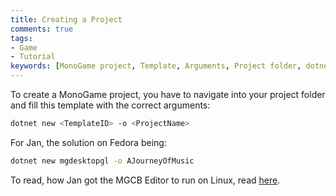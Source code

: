```yaml
---
title: Creating a Project
comments: true
tags: 
- Game
- Tutorial
keywords: [MonoGame project, Template, Arguments, Project folder, dotnet new command, TemplateID, Project name, Fedora, mgdesktopgl, AJourneyOfMusic, MGCB Editor, Linux, Getting MGCB Editor to work on Linux, Linux development, Game development on Linux, Cross-platform game development, Programming, Coding]
---
```

To create a MonoGame project, you have to navigate into your project folder and fill this template with the correct arguments:
```zsh
dotnet new <TemplateID> -o <ProjectName>
```
For Jan, the solution on Fedora being:
```zsh
dotnet new mgdesktopgl -o AJourneyOfMusic
```

To read, how Jan got the MGCB Editor to run on Linux, read [here](notes/Getting%20MGCB%20Editor%20to%20work%20on%20Linux.md).